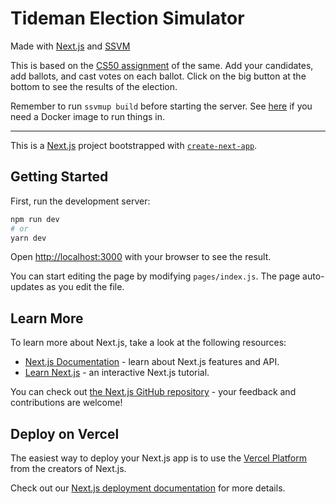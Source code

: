 # Tideman Election Simulator

Made with [Next.js](https://nextjs.org/) and [SSVM](https://www.secondstate.io/)

This is based on the [CS50 assignment](https://cs50.harvard.edu/x/2020/psets/3/tideman/)
of the same. Add your candidates, add ballots, and cast votes on each ballot.
Click on the big button at the bottom to see the results of the election.

Remember to run `ssvmup build` before starting the server. See [here](https://github.com/second-state/ssvm-nodejs-starter#use-docker-to-build-and-run)
if you need a Docker image to run things in.

---

This is a [Next.js](https://nextjs.org/) project bootstrapped with [`create-next-app`](https://github.com/vercel/next.js/tree/canary/packages/create-next-app).

## Getting Started

First, run the development server:

```bash
npm run dev
# or
yarn dev
```

Open [http://localhost:3000](http://localhost:3000) with your browser to see the result.

You can start editing the page by modifying `pages/index.js`. The page auto-updates as you edit the file.

## Learn More

To learn more about Next.js, take a look at the following resources:

- [Next.js Documentation](https://nextjs.org/docs) - learn about Next.js features and API.
- [Learn Next.js](https://nextjs.org/learn) - an interactive Next.js tutorial.

You can check out [the Next.js GitHub repository](https://github.com/vercel/next.js/) - your feedback and contributions are welcome!

## Deploy on Vercel

The easiest way to deploy your Next.js app is to use the [Vercel Platform](https://vercel.com/import?utm_medium=default-template&filter=next.js&utm_source=create-next-app&utm_campaign=create-next-app-readme) from the creators of Next.js.

Check out our [Next.js deployment documentation](https://nextjs.org/docs/deployment) for more details.
